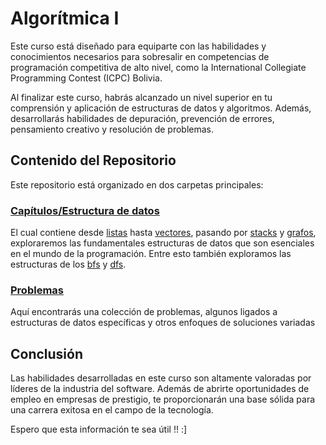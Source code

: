 # Algorítmica I 

Este curso está diseñado para equiparte con las habilidades y conocimientos necesarios para sobresalir en competencias de programación competitiva de alto nivel, como la International Collegiate Programming Contest (ICPC) Bolivia.

Al finalizar este curso, habrás alcanzado un nivel superior en tu comprensión y aplicación de estructuras de datos y algoritmos. Además, desarrollarás habilidades de depuración, prevención de errores, pensamiento creativo y resolución de problemas.

## Contenido del Repositorio

Este repositorio está organizado en dos carpetas principales:

### [Capítulos/Estructura de datos](2do_parcial/capitulos/estructura_de_datos)
El cual contiene desde [listas](2do_parcial/capitulos/estructura_de_datos/list.cpp) hasta [vectores](2do_parcial/capitulos/estructura_de_datos/listas/vector.cpp), pasando por [stacks](2do_parcial/capitulos/estructura_de_datos/listas/stack.cpp)
 y [grafos](2do_parcial/capitulos/estructura_de_datos/grafos), exploraremos las fundamentales estructuras de datos que son esenciales en el mundo de la programación.
Entre esto también exploramos las estructuras de los [bfs](2do_parcial/capitulos/estructura_de_datos/grafos/bfs) y [dfs](2do_parcial/capitulos/estructura_de_datos/grafos/dfs/dfs.cpp).

### [Problemas](2do_parcial/problemas)
Aquí encontrarás una colección de problemas, algunos ligados a estructuras de datos específicas y otros enfoques de soluciones variadas


## Conclusión

Las habilidades desarrolladas en este curso son altamente valoradas por líderes de la industria del software. Además de abrirte oportunidades de empleo en empresas de prestigio, te proporcionarán una base sólida para una carrera exitosa en el campo de la tecnología.

Espero que esta información te sea útil !! :]
